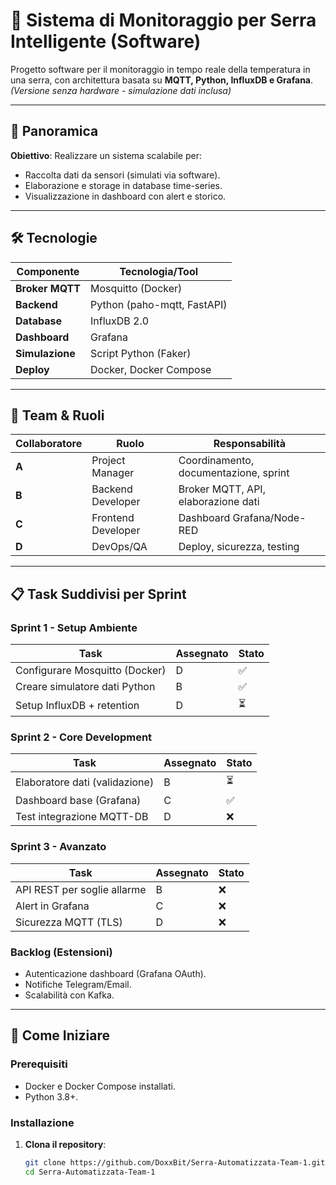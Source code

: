 # 🌿 Sistema di Monitoraggio per Serra Intelligente (Software)

Progetto software per il monitoraggio in tempo reale della temperatura in una serra, con architettura basata su **MQTT, Python, InfluxDB e Grafana**.  
*(Versione senza hardware - simulazione dati inclusa)*

---

## 📌 Panoramica
**Obiettivo**: Realizzare un sistema scalabile per:
- Raccolta dati da sensori (simulati via software).
- Elaborazione e storage in database time-series.
- Visualizzazione in dashboard con alert e storico.

---

## 🛠️ Tecnologie
| Componente       | Tecnologia/Tool          |
|------------------|--------------------------|
| **Broker MQTT**  | Mosquitto (Docker)       |
| **Backend**      | Python (paho-mqtt, FastAPI) |
| **Database**     | InfluxDB 2.0             |
| **Dashboard**    | Grafana                  |
| **Simulazione**  | Script Python (Faker)    |
| **Deploy**       | Docker, Docker Compose   |

---

## 👥 Team & Ruoli
| Collaboratore | Ruolo                | Responsabilità                            |
|---------------|----------------------|-------------------------------------------|
| **A**         | Project Manager      | Coordinamento, documentazione, sprint    |
| **B**         | Backend Developer    | Broker MQTT, API, elaborazione dati       |
| **C**         | Frontend Developer   | Dashboard Grafana/Node-RED                |
| **D**         | DevOps/QA            | Deploy, sicurezza, testing                |

---

## 📋 Task Suddivisi per Sprint

### **Sprint 1 - Setup Ambiente**
| Task                          | Assegnato | Stato |
|-------------------------------|-----------|-------|
| Configurare Mosquitto (Docker)| D         | ✅    |
| Creare simulatore dati Python | B         | ✅    |
| Setup InfluxDB + retention    | D         | ⏳    |

### **Sprint 2 - Core Development**
| Task                          | Assegnato | Stato |
|-------------------------------|-----------|-------|
| Elaboratore dati (validazione)| B         | ⏳    |
| Dashboard base (Grafana)      | C         | ✅    |
| Test integrazione MQTT-DB     | D         | ❌    |

### **Sprint 3 - Avanzato**
| Task                          | Assegnato | Stato |
|-------------------------------|-----------|-------|
| API REST per soglie allarme   | B         | ❌    |
| Alert in Grafana              | C         | ❌    |
| Sicurezza MQTT (TLS)          | D         | ❌    |

### **Backlog (Estensioni)**
- Autenticazione dashboard (Grafana OAuth).  
- Notifiche Telegram/Email.  
- Scalabilità con Kafka.  

---

## 🚀 Come Iniziare
### Prerequisiti
- Docker e Docker Compose installati.
- Python 3.8+.

### Installazione
1. **Clona il repository**:
   ```bash
   git clone https://github.com/DoxxBit/Serra-Automatizzata-Team-1.git
   cd Serra-Automatizzata-Team-1

